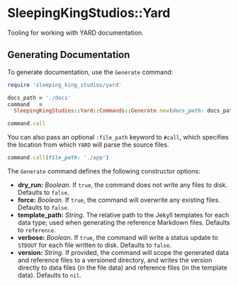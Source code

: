 # SleepingKingStudios::Yard

Tooling for working with YARD documentation.

## Generating Documentation

To generate documentation, use the `Generate` command:

```ruby
require 'sleeping_king_studios/yard'

docs_path = './docs'
command   =
  SleepingKingStudios::Yard::Commands::Generate.new(docs_path: docs_path)

command.call
```

You can also pass an optional `:file_path` keyword to `#call`, which specifies the location from which `YARD` will parse the source files.

```ruby
command.call(file_path: './app')
```

The `Generate` command defines the following constructor options:

- **dry_run:** *Boolean*. If `true`, the command does not write any files to disk. Defaults to `false`.
- **force:** *Boolean*. If `true`, the command will overwrite any existing files. Defaults to `false`.
- **template_path:** *String*. The relative path to the Jekyll templates for each data type; used when generating the reference Markdown files. Defaults to `reference`.
- **verbose:** *Boolean*. If `true`, the command will write a status update to `STDOUT` for each file written to disk. Defaults to `false`.
- **version:** *String*. If provided, the command will scope the generated data and reference files to a versioned directory, and writes the version directly to data files (in the file data) and reference files (in the template data). Defaults to `nil`.
